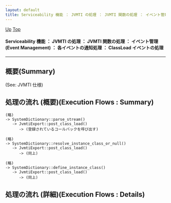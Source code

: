 ```yaml
---
layout: default
title: Serviceability 機能 ： JVMTI の処理 ： JVMTI 関数の処理 ： イベント管理 (Event Management) ： 各イベントの通知処理 ： ClassLoad イベントの処理
---
```

[Up](no29359PS.html) [Top](../index.html)

#### Serviceability 機能 ： JVMTI の処理 ： JVMTI 関数の処理 ： イベント管理 (Event Management) ： 各イベントの通知処理 ： ClassLoad イベントの処理

--- 
## 概要(Summary)
(See: JVMTI 仕様)

## 処理の流れ (概要)(Execution Flows : Summary)
```
(略)
-> SystemDictionary::parse_stream()
   -> JvmtiExport::post_class_load()
      -> (登録されているコールバックを呼び出す)

(略)
-> SystemDictionary::resolve_instance_class_or_null()
   -> JvmtiExport::post_class_load()
      -> (同上)

(略)
-> SystemDictionary::define_instance_class()
   -> JvmtiExport::post_class_load()
      -> (同上)
```

## 処理の流れ (詳細)(Execution Flows : Details)







